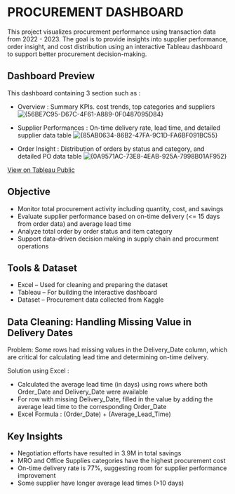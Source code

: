 # PROCUREMENT DASHBOARD

This project visualizes procurement performance using transaction data from 2022 - 2023. The goal is to provide insights into supplier performance, order insight, and cost distribution using an interactive Tableau dashboard to support better procurement decision-making.

## Dashboard Preview

This dashboard containing 3 section such as :
- Overview : Summary KPIs. cost trends, top categories and suppliers
![{56BE7C95-D67C-4F61-A889-0F0487095D84}](https://github.com/user-attachments/assets/6c4827cb-e45a-4c64-b379-8ff0b0561aa5)

- Supplier Performances : On-time delivery rate, lead time, and detailed supplier data table
![{85AB0634-86B2-47FA-9C1D-FA6BF091BC55}](https://github.com/user-attachments/assets/b9819220-0694-4b64-8455-f4913b7b0c17)

- Order Insight : Distribution of orders by status and category, and detailed PO data table
![{0A9571AC-73E8-4EAB-925A-7998B01AF952}](https://github.com/user-attachments/assets/327b1494-7d78-45b0-af65-a0214df4a45d)

[View on Tableau Public](https://public.tableau.com/views/Procurement_17510369898440/Dashboard2?:language=en-US&:sid=&:redirect=auth&:display_count=n&:origin=viz_share_link)

## Objective

- Monitor total procurement activity including quantity, cost, and savings
- Evaluate supplier performance based on on-time delivery (<= 15 days from order data) and average lead time
- Analyze total order by order status and item category
- Support data-driven decision making in supply chain and procurment operations

## Tools & Dataset
- Excel – Used for cleaning and preparing the dataset
- Tableau – For building the interactive dashboard
- Dataset – Procurement data collected from Kaggle

## Data Cleaning: Handling Missing Value in Delivery Dates

Problem: Some rows had missing values in the Delivery_Date column, which are critical for calculating lead time and determining on-time delivery.

Solution using Excel :
- Calculated the average lead time (in days) using rows where both Order_Date and Delivery_Date were available
- For row with missing Delivery_Date, filled in the value by adding the average lead time to the corresponding Order_Date
- Excel Formula : (Order_Date) + (Average_Lead_Time)

## Key Insights
- Negotiation efforts have resulted in 3.9M in total savings
- MRO and Office Supplies categories have the highest procurement cost
- On-time delivery rate is 77%, suggesting room for supplier performance improvement
- Some supplier have longer average lead times (>10 days)
